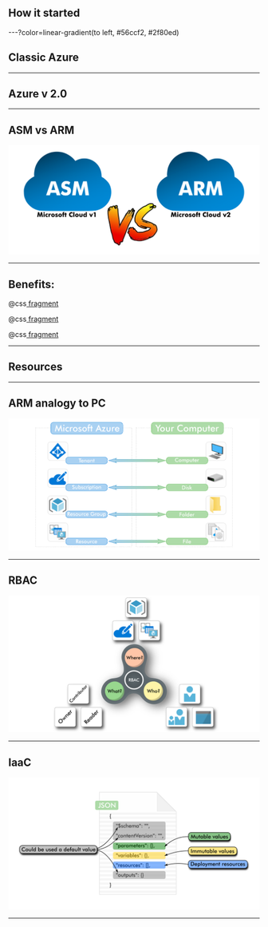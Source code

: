
## How it started

---?color=linear-gradient(to left, #56ccf2, #2f80ed)
## Classic Azure


---
## Azure v 2.0


---

## ASM vs ARM

![](assets/img/asm_vs_arm.png)

---
## Benefits:

@css[ fragment ](Resources)

@css[ fragment ](RBAC)

@css[ fragment ](IaaC)

---
## Resources

---

## ARM analogy to PC
![](assets/img/arm_hierarchy.png)

---

## RBAC
![](assets/img/rbac_triangle.png)

---

## IaaC
![](assets/img/arm_json.png)

---

